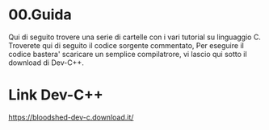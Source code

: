 # 00.Guida

Qui di seguito trovere una serie di cartelle con i vari tutorial su linguaggio C.
Troverete qui di seguito il codice sorgente commentato, Per eseguire il codice bastera'
scaricare un semplice compilatrore, vi lascio qui sotto il download di Dev-C++.

# Link Dev-C++
https://bloodshed-dev-c.download.it/